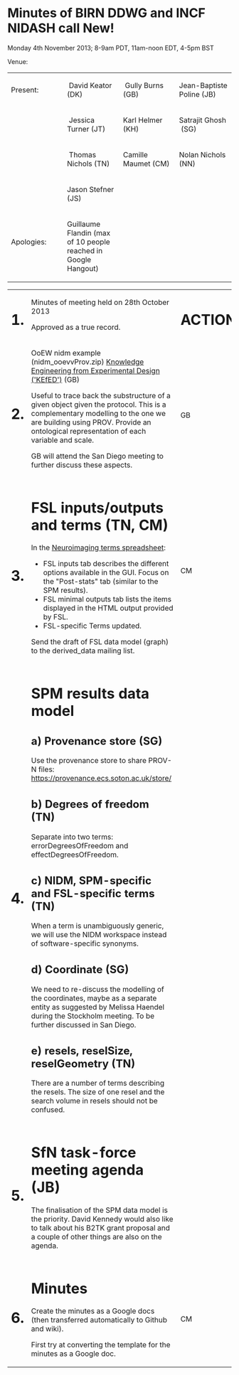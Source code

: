Minutes of BIRN DDWG and INCF NIDASH call New!
==============================================

Monday 4th November 2013; 8-9am PDT, 11am-noon EDT, 4-5pm BST

Venue:

[](#)[](#)

<table>
<col width="25%" />
<col width="25%" />
<col width="25%" />
<col width="25%" />
<tbody>
<tr class="odd">
<td align="left"><p>Present:</p></td>
<td align="left"><p> David Keator (DK)</p></td>
<td align="left"><p> Gully Burns (GB)</p></td>
<td align="left"><p>Jean-Baptiste Poline (JB) </p></td>
</tr>
<tr class="even">
<td align="left"><p> </p></td>
<td align="left"><p> Jessica Turner (JT)</p></td>
<td align="left"><p>Karl Helmer (KH) </p></td>
<td align="left"><p>Satrajit Ghosh  (SG)</p></td>
</tr>
<tr class="odd">
<td align="left"><p> </p></td>
<td align="left"><p> Thomas Nichols (TN)</p></td>
<td align="left"><p>Camille Maumet (CM) </p></td>
<td align="left"><p>Nolan Nichols (NN) </p></td>
</tr>
<tr class="even">
<td align="left"><p></p></td>
<td align="left"><p>Jason Stefner (JS)</p></td>
<td align="left"><p></p></td>
<td align="left"><p></p></td>
</tr>
<tr class="odd">
<td align="left"><p>Apologies:                   </p></td>
<td align="left"><p>Guillaume Flandin (max of 10 people reached in Google Hangout)</p></td>
<td align="left"><p> </p></td>
<td align="left"><p> </p></td>
</tr>
</tbody>
</table>

[](#)[](#)

<table>
<col width="33%" />
<col width="33%" />
<col width="33%" />
<tbody>
<tr class="odd">
<td align="left"><h1>1.</h1></td>
<td align="left"><p>Minutes of meeting held on 28th October 2013</p>
<p>Approved as a true record.</p></td>
<td align="left"><h1>ACTION</h1></td>
</tr>
<tr class="even">
<td align="left"><h1>2.</h1></td>
<td align="left"><p>OoEW nidm example (nidm_ooevvProv.zip) <a href="https://wiki.birncommunity.org/display/NEWBIRNCC/Knowledge+Engineering+from+Experimental+Design+%28%27KEfED%27%29">Knowledge Engineering from Experimental Design ('KEfED')</a> (GB)</p>
<p>Useful to trace back the substructure of a given object given the protocol. This is a complementary modelling to the one we are building using PROV. Provide an ontological representation of each variable and scale.</p>
<p></p>
<p>GB will attend the San Diego meeting to further discuss these aspects.</p></td>
<td align="left"><h1></h1>
<p></p>
<p></p>
<p></p>
<p></p>
<p></p>
<p>GB</p></td>
</tr>
<tr class="odd">
<td align="left"><h1>3.</h1></td>
<td align="left"><h1>FSL inputs/outputs and terms (TN, CM)</h1>
<p>In the <a href="https://docs.google.com/spreadsheet/ccc?key=0AnKAfE6L3piOdE5KSEh3dDRZYmxTdWhRWnBRYWxNRUE&amp;usp=drive_web#gid=6">Neuroimaging terms spreadsheet</a>:</p>
<ul>
<li>FSL inputs tab describes the different options available in the GUI. Focus on the &quot;Post-stats&quot; tab (similar to the SPM results).</li>
<li>FSL minimal outputs tab lists the items displayed in the HTML output provided by FSL.</li>
<li>FSL-specific Terms updated.</li>
</ul>
<p></p>
<p>Send the draft of FSL data model (graph) to the derived_data mailing list.</p></td>
<td align="left"><p></p>
<p></p>
<p></p>
<p></p>
<p></p>
<p></p>
<p></p>
<p></p>
<p></p>
<p></p>
<p>CM</p></td>
</tr>
<tr class="even">
<td align="left"><h1>4.</h1></td>
<td align="left"><h1>SPM results data model</h1>
<h2>a) Provenance store (SG)</h2>
<p>Use the provenance store to share PROV-N files: <a href="https://provenance.ecs.soton.ac.uk/store/">https://provenance.ecs.soton.ac.uk/store/</a> </p>
<h2>b) Degrees of freedom (TN)</h2>
<p>Separate into two terms: errorDegreesOfFreedom and effectDegreesOfFreedom.</p>
<h2>c) NIDM, SPM-specific and FSL-specific terms (TN)</h2>
<p>When a term is unambiguously generic, we will use the NIDM workspace instead of software-specific synonyms.</p>
<h2>d) Coordinate (SG)</h2>
<p>We need to re-discuss the modelling of the coordinates, maybe as a separate entity as suggested by Melissa Haendel during the Stockholm meeting. To be further discussed in San Diego.</p>
<h2>e) resels, reselSize, reselGeometry (TN)</h2>
<p>There are a number of terms describing the resels. The size of one resel and the search volume in resels should not be confused.</p></td>
<td align="left"><p></p>
<p></p>
<p></p></td>
</tr>
<tr class="odd">
<td align="left"><h1>5.</h1></td>
<td align="left"><h1>SfN task-force meeting agenda (JB)</h1>
<p>The finalisation of the SPM data model is the priority. David Kennedy would also like to talk about his B2TK grant proposal and a couple of other things are also on the agenda.</p></td>
<td align="left"><p></p></td>
</tr>
<tr class="even">
<td align="left"><h1>6.</h1></td>
<td align="left"><h1>Minutes</h1>
<p>Create the minutes as a Google docs (then transferred automatically to Github and wiki).</p>
<p></p>
<p>First try at converting the template for the minutes as a Google doc.</p></td>
<td align="left"><h1></h1>
<p></p>
<p></p>
<p>CM</p></td>
</tr>
</tbody>
</table>


